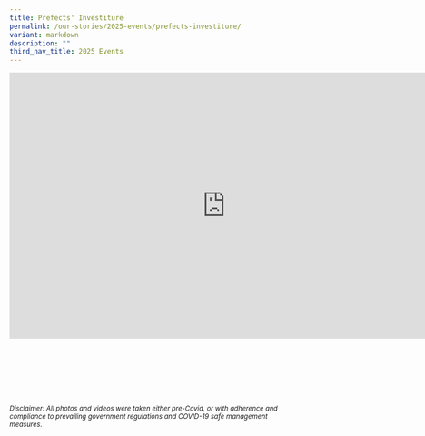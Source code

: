 ```yaml
---
title: Prefects' Investiture
permalink: /our-stories/2025-events/prefects-investiture/
variant: markdown
description: ""
third_nav_title: 2025 Events
---
```

<iframe allowfullscreen="true" height="469" width="760" frameborder="0" src="https://docs.google.com/presentation/d/e/2PACX-1vTK8MqCAVx8ftRYv_HAxxukdaA_VPfXkA-Db73YD1hbsJ_ERWzs3RlI-pSlf-axtQWJRVe8nYoE7PPK/embed?start=true&amp;loop=true&amp;delayms=3000"></iframe>


<br><br><br><br><br><br>
<sup>_Disclaimer: All photos and videos were taken either pre-Covid, or with adherence and compliance to prevailing government regulations and COVID-19 safe management measures._</sup>